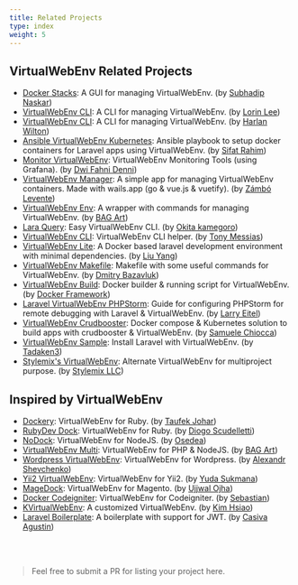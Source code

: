```yaml
---
title: Related Projects
type: index
weight: 5
---
```


## VirtualWebEnv Related Projects


* [Docker Stacks](https://github.com/sfx101/docker-stacks): A GUI for managing VirtualWebEnv. (by [Subhadip Naskar](https://github.com/sfx101))
* [VirtualWebEnv CLI](https://github.com/lorinlee/VirtualWebEnv-cli): A CLI for managing VirtualWebEnv. (by [Lorin Lee](https://github.com/lorinlee))
* [VirtualWebEnv CLI](https://github.com/loonpwn/VirtualWebEnv-cli): A CLI for managing VirtualWebEnv. (by [Harlan Wilton](https://github.com/loonpwn))
* [Ansible VirtualWebEnv Kubernetes](https://github.com/sifat-rahim/ansible-VirtualWebEnv-kubernetes): Ansible playbook to setup docker containers for Laravel apps using VirtualWebEnv. (by [Sifat Rahim](https://github.com/sifat-rahim))
* [Monitor VirtualWebEnv](https://github.com/zeroc0d3/monitor-VirtualWebEnv): VirtualWebEnv Monitoring Tools (using Grafana). (by [Dwi Fahni Denni](https://github.com/zeroc0d3))
* [VirtualWebEnv Manager](https://github.com/Lyimmi/VirtualWebEnv-manager): A simple app for managing VirtualWebEnv containers. Made with wails.app (go & vue.js & vuetify). (by [Zámbó Levente](https://github.com/Lyimmi))
* [VirtualWebEnv Env](https://github.com/bagart/VirtualWebEnv_env): A wrapper with commands for managing VirtualWebEnv. (by [BAG Art](https://github.com/bagart))
* [Lara Query](https://github.com/TanisukeGoro/laraQuery): Easy VirtualWebEnv CLI. (by [Okita kamegoro](https://github.com/TanisukeGoro))
* [VirtualWebEnv CLI](https://github.com/tonysm/VirtualWebEnv-cli): VirtualWebEnv CLI helper. (by [Tony Messias](https://github.com/Tonysm))
* [VirtualWebEnv Lite](https://github.com/yangliuyu/VirtualWebEnv-lite): A Docker based laravel development environment with minimal dependencies. (by [Liu Yang](https://github.com/yangliuyu))
* [VirtualWebEnv Makefile](https://github.com/bazavlukd/VirtualWebEnv-makefile): Makefile with some useful commands for VirtualWebEnv. (by [Dmitry Bazavluk](https://github.com/bazavlukd))
* [VirtualWebEnv Build](https://github.com/dockerframework/VirtualWebEnv-build): Docker builder & running script for VirtualWebEnv. (by [Docker Framework](https://github.com/dockerframework))
* [Laravel VirtualWebEnv PHPStorm](https://github.com/LarryEitel/laravel-VirtualWebEnv-phpstorm): Guide for configuring PHPStorm for remote debugging with Laravel & VirtualWebEnv. (by [Larry Eitel](https://github.com/LarryEitel))
* [VirtualWebEnv Crudbooster](https://github.com/nutellinoit/VirtualWebEnv-crudbooster): Docker compose & Kubernetes solution to build apps with crudbooster & VirtualWebEnv. (by [Samuele Chiocca](https://github.com/nutellinoit))
* [VirtualWebEnv Sample](https://github.com/tadaken3/VirtualWebEnv-sample): Install Laravel with VirtualWebEnv. (by [Tadaken3](https://github.com/tadaken3))
* [Stylemix's VirtualWebEnv](https://github.com/stylemix/VirtualWebEnv): Alternate VirtualWebEnv for multiproject purpose. (by [Stylemix LLC](https://github.com/stylemix))




## Inspired by VirtualWebEnv

* [Dockery](https://github.com/taufek/dockery): VirtualWebEnv for Ruby. (by [Taufek Johar](https://github.com/Taufek))
* [RubyDev Dock](https://github.com/scudelletti/rubydev-dock): VirtualWebEnv for Ruby. (by [Diogo Scudelletti](https://github.com/scudelletti))
* [NoDock](https://github.com/Osedea/nodock): VirtualWebEnv for NodeJS. (by [Osedea](https://github.com/Osedea))
* [VirtualWebEnv Multi](https://github.com/bagart/VirtualWebEnv-multi): VirtualWebEnv for PHP & NodeJS. (by [BAG Art](https://github.com/bagart))
* [Wordpress VirtualWebEnv](https://github.com/shov/wordpress-VirtualWebEnv): VirtualWebEnv for Wordpress. (by [Alexandr Shevchenko](https://github.com/shov))
* [Yii2 VirtualWebEnv](https://github.com/ydatech/yii2-VirtualWebEnv): VirtualWebEnv for Yii2. (by [Yuda Sukmana](https://github.com/ydatech))
* [MageDock](https://github.com/ojhaujjwal/magedock): VirtualWebEnv for Magento. (by [Ujjwal Ojha](https://github.com/ojhaujjwal))
* [Docker Codeigniter](https://github.com/sebastianlzy/docker-codeigniter): VirtualWebEnv for Codeigniter. (by [Sebastian](https://github.com/sebastianlzy))
* [KVirtualWebEnv](https://github.com/poyhsiao/KVirtualWebEnv): A customized VirtualWebEnv. (by [Kim Hsiao](https://github.com/poyhsiao))
* [Laravel Boilerplate](https://github.com/casivaagustin/laravel-boilerplate): A boilerplate with support for JWT. (by [Casiva Agustin](https://github.com/casivaagustin))





<br><br>

> Feel free to submit a PR for listing your project here.
